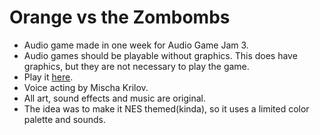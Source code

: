 # Orange vs the Zombombs
- Audio game made in one week for Audio Game Jam 3.
- Audio games should be playable without graphics.  This does have graphics, but they are not necessary to play the game.
- Play it [here](https://gamejolt.com/games/orange_vs_zombombs/374732).
- Voice acting by Mischa Krilov.
- All art, sound effects and music are original.
- The idea was to make it NES themed(kinda), so it uses a limited color palette and sounds.